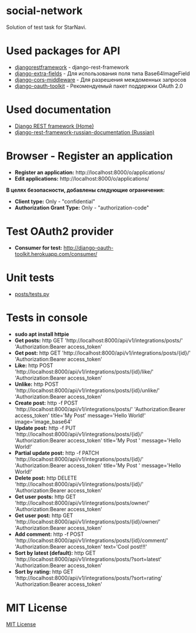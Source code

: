 # social-network
Solution of test task for StarNavi.


# Used packages for API
  * [djangorestframework](https://github.com/encode/django-rest-framework) - django-rest-framework
  * [django-extra-fields](https://github.com/Hipo/drf-extra-fields) - Для использования поля типа Base64ImageField
  * [django-cors-middleware](https://github.com/zestedesavoir/django-cors-middleware) - Для разрешения междоменных запросов
  * [django-oauth-toolkit](https://github.com/jazzband/django-oauth-toolkit) - Рекомендуемый пакет поддержки OAuth 2.0


# Used documentation
  * [Django REST framework (Home)](http://www.django-rest-framework.org/)
  * [django-rest-framework-russian-documentation (Russian)](https://legacy.gitbook.com/book/ilyachch/django-rest-framework-russian-documentation/)


# Browser - Register an application
  * **Register an application:** http://localhost:8000/o/applications/
  * **Edit applications:** http://localhost:8000/o/applications/

**В целях безопасности, добавлены следующие ограничения:**
    
  * **Client type:** Only - "confidential"
  * **Authorization Grant Type:** Only - "authorization-code"


# Test OAuth2 provider
  * **Consumer for test:** http://django-oauth-toolkit.herokuapp.com/consumer/


# Unit tests
  * [posts/tests.py](https://github.com/genkosta/social-network/blob/master/posts/tests.py)


# Tests in console
  * **sudo apt install httpie**
  * **Get posts:** http GET 'http://localhost:8000/api/v1/integrations/posts/' 'Authorization:Bearer access_token'
  * **Get post:** http GET 'http://localhost:8000/api/v1/integrations/posts/{id}/' 'Authorization:Bearer access_token'
  * **Like:** http POST 'http://localhost:8000/api/v1/integrations/posts/{id}/like/' 'Authorization:Bearer access_token'
  * **Unlike:** http POST 'http://localhost:8000/api/v1/integrations/posts/{id}/unlike/' 'Authorization:Bearer access_token'
  * **Create post:** http -f POST 'http://localhost:8000/api/v1/integrations/posts/' 'Authorization:Bearer access_token' title='My Post' message='Hello World!' image='image_base64'
  * **Update post:** http -f PUT 'http://localhost:8000/api/v1/integrations/posts/{id}/' 'Authorization:Bearer access_token' title='My Post ' message='Hello World!'
  * **Partial update post:** http -f PATCH 'http://localhost:8000/api/v1/integrations/posts/{id}/' 'Authorization:Bearer access_token' title='My Post ' message='Hello World!'
  * **Delete post:** http DELETE 'http://localhost:8000/api/v1/integrations/posts/{id}/' 'Authorization:Bearer access_token'
  * **Get user posts:** http GET 'http://localhost:8000/api/v1/integrations/posts/owner/' 'Authorization:Bearer access_token'
  * **Get user post:** http GET 'http://localhost:8000/api/v1/integrations/posts/{id}/owner/' 'Authorization:Bearer access_token'
  * **Add comment:** http -f POST 'http://localhost:8000/api/v1/integrations/posts/{id}/comment/' 'Authorization:Bearer access_token' text='Cool post!!!'
  * **Sort by latest (default):** http GET 'http://localhost:8000/api/v1/integrations/posts/?sort=latest' 'Authorization:Bearer access_token'
  * **Sort by rating:** http GET 'http://localhost:8000/api/v1/integrations/posts/?sort=rating' 'Authorization:Bearer access_token'


# MIT License
[MIT License](https://github.com/genkosta/social-network/blob/master/LICENSE)
